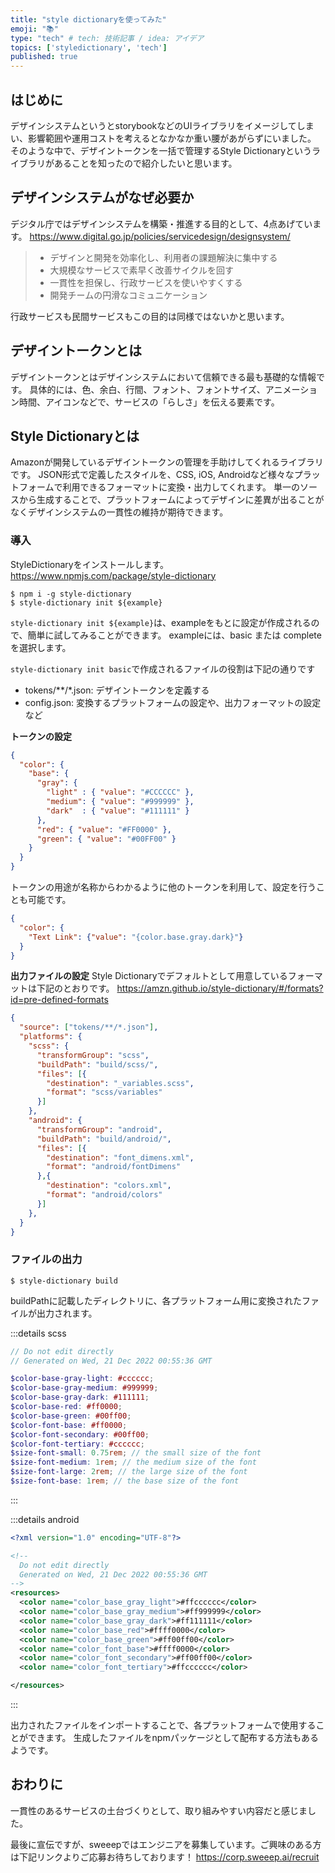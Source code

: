 ```yaml
---
title: "style dictionaryを使ってみた"
emoji: "📚"
type: "tech" # tech: 技術記事 / idea: アイデア
topics: ['styledictionary', 'tech']
published: true
---
```

## はじめに
デザインシステムというとstorybookなどのUIライブラリをイメージしてしまい、影響範囲や運用コストを考えるとなかなか重い腰があがらずにいました。
そのような中で、デザイントークンを一括で管理するStyle Dictionaryというライブラリがあることを知ったので紹介したいと思います。

## デザインシステムがなぜ必要か
デジタル庁ではデザインシステムを構築・推進する目的として、4点あげています。
https://www.digital.go.jp/policies/servicedesign/designsystem/

> - デザインと開発を効率化し、利用者の課題解決に集中する
> - 大規模なサービスで素早く改善サイクルを回す
> - 一貫性を担保し、行政サービスを使いやすくする
> - 開発チームの円滑なコミュニケーション

行政サービスも民間サービスもこの目的は同様ではないかと思います。


## デザイントークンとは
デザイントークンとはデザインシステムにおいて信頼できる最も基礎的な情報です。
具体的には、色、余白、行間、フォント、フォントサイズ、アニメーション時間、アイコンなどで、サービスの「らしさ」を伝える要素です。


## Style Dictionaryとは
Amazonが開発しているデザイントークンの管理を手助けしてくれるライブラリです。
JSON形式で定義したスタイルを、CSS, iOS, Androidなど様々なプラットフォームで利用できるフォーマットに変換・出力してくれます。
単一のソースから生成することで、プラットフォームによってデザインに差異が出ることがなくデザインシステムの一貫性の維持が期待できます。

### 導入
StyleDictionaryをインストールします。
https://www.npmjs.com/package/style-dictionary

```
$ npm i -g style-dictionary
$ style-dictionary init ${example}
```
`style-dictionary init ${example}`は、exampleをもとに設定が作成されるので、簡単に試してみることができます。
exampleには、basic または completeを選択します。


`style-dictionary init basic`で作成されるファイルの役割は下記の通りです
- tokens/**/*.json: デザイントークンを定義する
- config.json: 変換するプラットフォームの設定や、出力フォーマットの設定など

**トークンの設定**
```json:tokens/color/base.json
{
  "color": {
    "base": {
      "gray": {
        "light" : { "value": "#CCCCCC" },
        "medium": { "value": "#999999" },
        "dark"  : { "value": "#111111" }
      },
      "red": { "value": "#FF0000" },
      "green": { "value": "#00FF00" }
    }
  }
}

```

トークンの用途が名称からわかるように他のトークンを利用して、設定を行うことも可能です。
```json
{
  "color": {
    "Text Link": {"value": "{color.base.gray.dark}"}
  }
}
```


**出力ファイルの設定**
Style Dictionaryでデフォルトとして用意しているフォーマットは下記のとおりです。
https://amzn.github.io/style-dictionary/#/formats?id=pre-defined-formats



```json:config.json
{
  "source": ["tokens/**/*.json"],
  "platforms": {
    "scss": {
      "transformGroup": "scss",
      "buildPath": "build/scss/",
      "files": [{
        "destination": "_variables.scss",
        "format": "scss/variables"
      }]
    },
    "android": {
      "transformGroup": "android",
      "buildPath": "build/android/",
      "files": [{
        "destination": "font_dimens.xml",
        "format": "android/fontDimens"
      },{
        "destination": "colors.xml",
        "format": "android/colors"
      }]
    },
  }
}
```


### ファイルの出力

```
$ style-dictionary build
```
buildPathに記載したディレクトリに、各プラットフォーム用に変換されたファイルが出力されます。

:::details scss
```scss
// Do not edit directly
// Generated on Wed, 21 Dec 2022 00:55:36 GMT

$color-base-gray-light: #cccccc;
$color-base-gray-medium: #999999;
$color-base-gray-dark: #111111;
$color-base-red: #ff0000;
$color-base-green: #00ff00;
$color-font-base: #ff0000;
$color-font-secondary: #00ff00;
$color-font-tertiary: #cccccc;
$size-font-small: 0.75rem; // the small size of the font
$size-font-medium: 1rem; // the medium size of the font
$size-font-large: 2rem; // the large size of the font
$size-font-base: 1rem; // the base size of the font
```
:::

:::details android
```xml
<?xml version="1.0" encoding="UTF-8"?>

<!--
  Do not edit directly
  Generated on Wed, 21 Dec 2022 00:55:36 GMT
-->
<resources>
  <color name="color_base_gray_light">#ffcccccc</color>
  <color name="color_base_gray_medium">#ff999999</color>
  <color name="color_base_gray_dark">#ff111111</color>
  <color name="color_base_red">#ffff0000</color>
  <color name="color_base_green">#ff00ff00</color>
  <color name="color_font_base">#ffff0000</color>
  <color name="color_font_secondary">#ff00ff00</color>
  <color name="color_font_tertiary">#ffcccccc</color>

</resources>
```
:::

出力されたファイルをインポートすることで、各プラットフォームで使用することができます。
生成したファイルをnpmパッケージとして配布する方法もあるようです。


## おわりに
一貫性のあるサービスの土台づくりとして、取り組みやすい内容だと感じました。

最後に宣伝ですが、sweeepではエンジニアを募集しています。ご興味のある方は下記リンクよりご応募お待ちしております！
https://corp.sweeep.ai/recruit